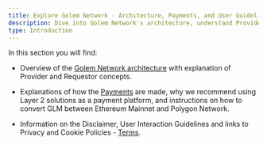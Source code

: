 ```yaml
---
title: Explore Golem Network - Architecture, Payments, and User Guidelines
description: Dive into Golem Network's architecture, understand Provider and Requestor roles, learn about GLM payments, and review user guidelines and privacy policies.
type: Introduction
---
```


In this section you will find:

- Overview of the [Golem Network architecture](/docs/en/golem/overview) with explanation of Provider and Requestor concepts.

- Explanations of how the [Payments](/docs/en/golem/payments) are made, why we recommend using Layer 2 solutions as a payment platform, and instructions on how to convert GLM between Ethereum Mainnet and Polygon Network.

- Information on the Disclaimer, User Interaction Guidelines and links to Privacy and Cookie Policies - [Terms](/docs/en/golem/terms).
